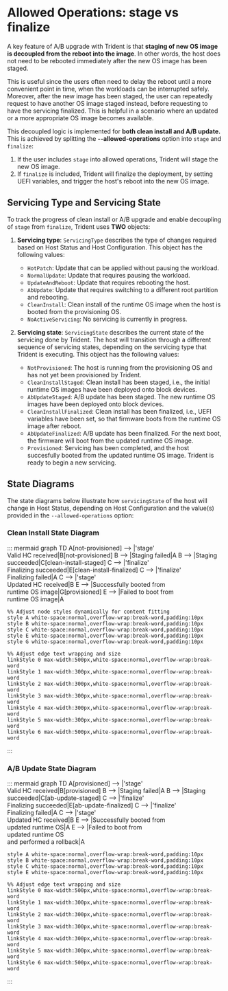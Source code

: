 # Allowed Operations: stage vs finalize

A key feature of A/B upgrade with Trident is that **staging of new OS image**
**is decoupled from the reboot into the image**. In other words, the host does
not need to be rebooted immediately after the new OS image has been staged.

This is useful since the users often need to delay the reboot until a more
convenient point in time, when the workloads can be interrupted safely.
Moreover, after the new image has been staged, the user can repeatedly request
to have another OS image staged instead, before requesting to have the
servicing finalized. This is helpful in a scenario where an updated or a more
appropriate OS image becomes available.

This decoupled logic is implemented for **both clean install and A/B update.**
This is achieved by splitting the **--allowed-operations** option into `stage`
and `finalize`:

1. If the user includes `stage` into allowed operations, Trident will
stage the new OS image.
2. If `finalize` is included, Trident will finalize the deployment,
by setting UEFI variables, and trigger the host's reboot into the new OS image.

## Servicing Type and Servicing State

To track the progress of clean install or A/B upgrade and enable decoupling of
`stage` from `finalize`, Trident uses **TWO** objects:

1. **Servicing type**: `ServicingType` describes the type of changes required
based on Host Status and Host Configuration. This object has the following values:

   - `HotPatch`: Update that can be applied without pausing the workload.
   - `NormalUpdate`: Update that requires pausing the workload.
   - `UpdateAndReboot`: Update that requires rebooting the host.
   - `AbUpdate`:  Update that requires switching to a different root partition
      and rebooting.
   - `CleanInstall`: Clean install of the runtime OS image when the host is
      booted from the provisioning OS.
   - `NoActiveServicing`: No servicing is currently in progress.

2. **Servicing state**: `ServicingState` describes the current state of the
servicing done by Trident. The host will transition through a different
sequence of servicing states, depending on the servicing type that Trident is
executing. This object has the following values:

   - `NotProvisioned`: The host is running from the provisioning OS and has
      not yet been provisioned by Trident.
   - `CleanInstallStaged`: Clean install has been staged, i.e., the initial
      runtime OS images have been deployed onto block devices.
   - `AbUpdateStaged`: A/B update has been staged. The new runtime OS images
      have been deployed onto block devices.
   - `CleanInstallFinalized`: Clean install has been finalized, i.e., UEFI
      variables have been set, so that firmware boots from the runtime OS image
      after reboot.
   - `AbUpdateFinalized`: A/B update has been finalized. For the next boot, the
      firmware will boot from the updated runtime OS image.
   - `Provisioned`: Servicing has been completed, and the host succesfully
      booted from the updated runtime OS image. Trident is ready to begin a new
      servicing.

## State Diagrams

The state diagrams below illustrate how `servicingState` of the host will
change in Host Status, depending on Host Configuration and the value(s)
provided in the `--allowed-operations` option:

### Clean Install State Diagram

::: mermaid
graph TD
    A[not-provisioned] --> |'stage' <br/>Valid HC received|B[not-provisioned]
    B --> |Staging failed|A
    B --> |Staging succeeded|C[clean-install-staged]
    C --> |'finalize'<br/>Finalizing succeeded|E[clean-install-finalized]
    C --> |'finalize'<br/>Finalizing failed|A
    C --> |'stage'<br/>Updated HC received|B
    E --> |Successfully booted from<br/>runtime OS image|G[provisioned]
    E --> |Failed to boot from<br/>runtime OS image|A

    %% Adjust node styles dynamically for content fitting
    style A white-space:normal,overflow-wrap:break-word,padding:10px
    style B white-space:normal,overflow-wrap:break-word,padding:10px
    style C white-space:normal,overflow-wrap:break-word,padding:10px
    style E white-space:normal,overflow-wrap:break-word,padding:10px
    style G white-space:normal,overflow-wrap:break-word,padding:10px

    %% Adjust edge text wrapping and size
    linkStyle 0 max-width:500px,white-space:normal,overflow-wrap:break-word
    linkStyle 1 max-width:300px,white-space:normal,overflow-wrap:break-word
    linkStyle 2 max-width:300px,white-space:normal,overflow-wrap:break-word
    linkStyle 3 max-width:300px,white-space:normal,overflow-wrap:break-word
    linkStyle 4 max-width:300px,white-space:normal,overflow-wrap:break-word
    linkStyle 5 max-width:300px,white-space:normal,overflow-wrap:break-word
    linkStyle 6 max-width:500px,white-space:normal,overflow-wrap:break-word
:::

### A/B Update State Diagram

::: mermaid
graph TD
    A[provisioned] --> |'stage'<br/>Valid HC received|B[provisioned]
    B --> |Staging failed|A
    B --> |Staging succeeded|C[ab-update-staged]
    C --> |'finalize'<br/>Finalizing succeeded|E[ab-update-finalized]
    C --> |'finalize'<br/>Finalizing failed|A
    C --> |'stage'<br/>Updated HC received|B
    E --> |Successfully booted from<br/>updated runtime OS|A
    E --> |Failed to boot from<br/>updated runtime OS<br/>and performed a rollback|A

    style A white-space:normal,overflow-wrap:break-word,padding:10px
    style B white-space:normal,overflow-wrap:break-word,padding:10px
    style C white-space:normal,overflow-wrap:break-word,padding:10px
    style E white-space:normal,overflow-wrap:break-word,padding:10px

    %% Adjust edge text wrapping and size
    linkStyle 0 max-width:500px,white-space:normal,overflow-wrap:break-word
    linkStyle 1 max-width:300px,white-space:normal,overflow-wrap:break-word
    linkStyle 2 max-width:300px,white-space:normal,overflow-wrap:break-word
    linkStyle 3 max-width:300px,white-space:normal,overflow-wrap:break-word
    linkStyle 4 max-width:300px,white-space:normal,overflow-wrap:break-word
    linkStyle 5 max-width:300px,white-space:normal,overflow-wrap:break-word
    linkStyle 6 max-width:500px,white-space:normal,overflow-wrap:break-word
:::
